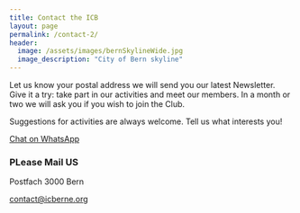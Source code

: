 ```yaml
---
title: Contact the ICB
layout: page
permalink: /contact-2/
header:
  image: /assets/images/bernSkylineWide.jpg
  image_description: "City of Bern skyline"
---
```


Let us know your postal address we will send you our latest Newsletter. Give it a try: take part in our activities and meet our members. In a month or two we will ask you if you wish to join the Club.

Suggestions for activities are always welcome. Tell us what interests you!

[Chat on WhatsApp](https://api.whatsapp.com/send?phone=&amp;text=Hi%2C%20I%20got%20your%20WhatsApp%20information%20from%20your%20website.)

### PLease Mail US

Postfach
3000 Bern

[contact@icberne.org](mailto:contact@example.com)

